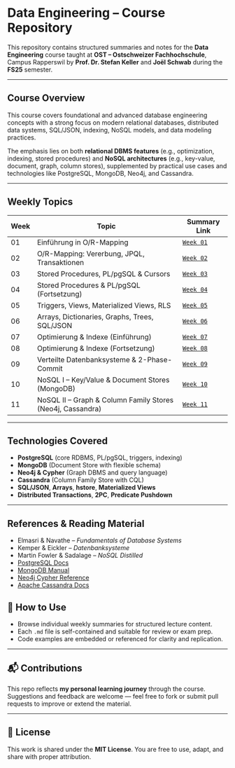 # Data Engineering – Course Repository

This repository contains structured summaries and notes for the **Data Engineering** course taught at **OST – Ostschweizer Fachhochschule**, Campus Rapperswil by **Prof. Dr. Stefan Keller** and **Joël Schwab** during the **FS25** semester.

---

## Course Overview

This course covers foundational and advanced database engineering concepts with a strong focus on modern relational databases, distributed data systems, SQL/JSON, indexing, NoSQL models, and data modeling practices.

The emphasis lies on both **relational DBMS features** (e.g., optimization, indexing, stored procedures) and **NoSQL architectures** (e.g., key-value, document, graph, column stores), supplemented by practical use cases and technologies like PostgreSQL, MongoDB, Neo4j, and Cassandra.

---

## Weekly Topics

| Week | Topic                                                    | Summary Link               |
|------|----------------------------------------------------------|----------------------------|
| 01   | Einführung in O/R-Mapping                                | [`Week 01`](./notes/lecture-01.md) |
| 02   | O/R-Mapping: Vererbung, JPQL, Transaktionen              | [`Week 02`](./notes/lecture-02.md) |
| 03   | Stored Procedures, PL/pgSQL & Cursors                    | [`Week 03`](./notes/lecture-03.md) |
| 04   | Stored Procedures & PL/pgSQL (Fortsetzung)               | [`Week 04`](./notes/lecture-04.md) |
| 05   | Triggers, Views, Materialized Views, RLS                 | [`Week 05`](./notes/lecture-05.md) |
| 06   | Arrays, Dictionaries, Graphs, Trees, SQL/JSON            | [`Week 06`](./notes/lecture-06.md) |
| 07   | Optimierung & Indexe (Einführung)                        | [`Week 07`](./notes/lecture-07.md) |
| 08   | Optimierung & Indexe (Fortsetzung)                       | [`Week 08`](./notes/lecture-08.md) |
| 09   | Verteilte Datenbanksysteme & 2-Phase-Commit              | [`Week 09`](./notes/lecture-09.md) |
| 10   | NoSQL I – Key/Value & Document Stores (MongoDB)          | [`Week 10`](./notes/lecture-10.md) |
| 11   | NoSQL II – Graph & Column Family Stores (Neo4j, Cassandra) | [`Week 11`](./notes/lecture-11.md) |

---

## Technologies Covered

- **PostgreSQL** (core RDBMS, PL/pgSQL, triggers, indexing)
- **MongoDB** (Document Store with flexible schema)
- **Neo4j & Cypher** (Graph DBMS and query language)
- **Cassandra** (Column Family Store with CQL)
- **SQL/JSON**, **Arrays**, **hstore**, **Materialized Views**
- **Distributed Transactions**, **2PC**, **Predicate Pushdown**

---

## References & Reading Material

* Elmasri & Navathe – *Fundamentals of Database Systems*
* Kemper & Eickler – *Datenbanksysteme*
* Martin Fowler & Sadalage – *NoSQL Distilled*
* [PostgreSQL Docs](https://www.postgresql.org/docs/current/index.html)
* [MongoDB Manual](https://www.mongodb.com/docs/manual/)
* [Neo4j Cypher Reference](https://neo4j.com/docs/cypher-refcard/current/)
* [Apache Cassandra Docs](https://cassandra.apache.org/doc/)

## 📌 How to Use

- Browse individual weekly summaries for structured lecture content.
- Each `.md` file is self-contained and suitable for review or exam prep.
- Code examples are embedded or referenced for clarity and replication.

---

## 📬 Contributions

This repo reflects **my personal learning journey** through the course. Suggestions and feedback are welcome — feel free to fork or submit pull requests to improve or extend the material.

---

## 📄 License

This work is shared under the **MIT License**. You are free to use, adapt, and share with proper attribution.